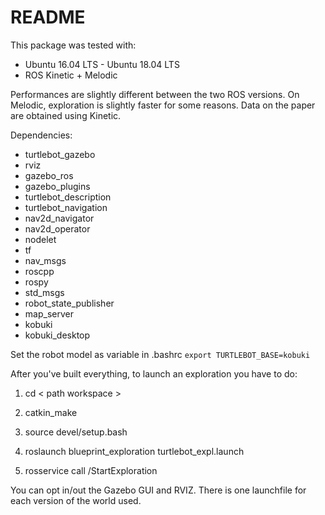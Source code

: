 # README

This package was tested with:

- Ubuntu 16.04 LTS - Ubuntu 18.04 LTS
- ROS Kinetic + Melodic

Performances are slightly different between the two ROS versions. On Melodic, exploration is slightly faster for some reasons. Data on the paper are obtained using Kinetic.

Dependencies:

- turtlebot_gazebo
- rviz
- gazebo_ros
- gazebo_plugins
- turtlebot_description
- turtlebot_navigation
- nav2d_navigator
- nav2d_operator
- nodelet
- tf
- nav_msgs
- roscpp
- rospy
- std_msgs
- robot_state_publisher
- map_server
- kobuki
- kobuki_desktop

Set the robot model as variable in  .bashrc `export TURTLEBOT_BASE=kobuki` 

After you've built everything, to launch an exploration you have to do:

1. cd < path workspace >

2. catkin_make

3. source devel/setup.bash

4. roslaunch blueprint_exploration turtlebot_expl.launch

5. rosservice call /StartExploration

You can opt in/out the Gazebo GUI and RVIZ. There is one launchfile for each version of the world used. 
